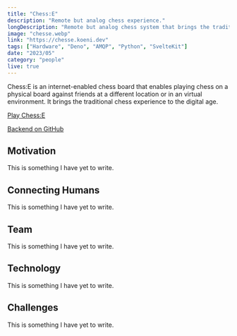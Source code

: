 ```yaml
---
title: "Chess:E"
description: "Remote but analog chess experience."
longDescription: "Remote but analog chess system that brings the traditional chess experience to the digital age."
image: "chesse.webp"
link: "https://chesse.koeni.dev"
tags: ["Hardware", "Deno", "AMQP", "Python", "SvelteKit"]
date: "2023/05"
category: "people"
live: true
---
```


<p>
  Chess:E is an internet-enabled chess board that enables playing chess on a physical board
  against friends at a different location or in an virtual environment. It brings the traditional
  chess experience to the digital age.
</p>
<div class="pt-4 pb-2 flex gap-2 flex-wrap">
  <div class="group">
    <a
      href="https://pawn-hub.de/"
      target="_blank"
      class="inline-block elevated-card-hoverable elevated-1 h-8 w-fit">
      <div
        class="border-l-4 border-t-4 border-r-2 border-b-2 border-black h-full w-full flex items-center justify-center px-12">
        <p class="group-hover:underline underline-offset-[0.3rem] decoration-[0.125rem]">
          Play Chess:E
        </p>
      </div>
    </a>
  </div>
  <div class="group">
    <a
      href="https://github.com/PawnHubChess/backend"
      target="_blank"
      class="inline-block elevated-card-hoverable elevated-1 h-8 w-fit">
      <div
        class="border-l-4 border-t-4 border-r-2 border-b-2 border-black h-full w-full flex items-center justify-center px-12">
        <p class="group-hover:underline underline-offset-[0.3rem] decoration-[0.125rem]">
          Backend on GitHub
        </p>
      </div>
    </a>
  </div>
</div>
<h2 class="text-3xl font-poppins pt-4">Motivation</h2>
<p>This is something I have yet to write.</p>
<h2 class="text-3xl font-poppins pt-4">Connecting Humans</h2>
<p>This is something I have yet to write.</p>
<h2 class="text-3xl font-poppins pt-4">Team</h2>
<p>This is something I have yet to write.</p>
<h2 class="text-3xl font-poppins pt-4">Technology</h2>
<p>This is something I have yet to write.</p>
<h2 class="text-3xl font-poppins pt-4">Challenges</h2>
<p>This is something I have yet to write.</p>
